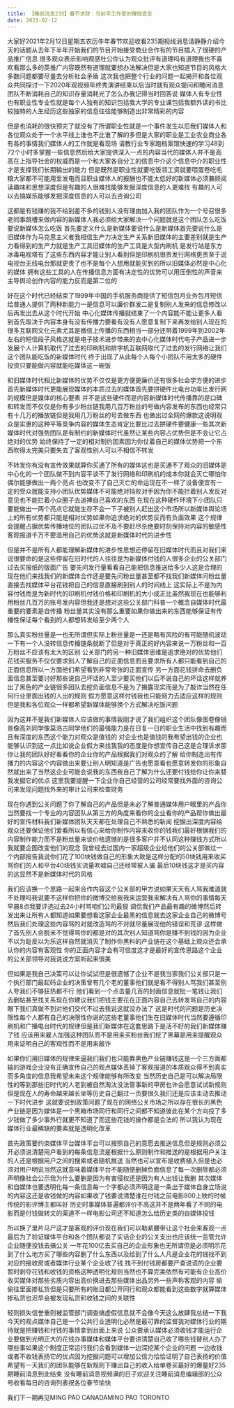 ```yaml
---
title: 【睡前消息235】春节求财：马前卒工作室的赚钱宣言
date: 2021-02-12
---
```


大家好2021年2月12日星期五农历牛年春节欢迎收看235期视线消息请静静介绍今天的话题从去年下半年开始我们的节目开始接受商业合作有的节目插入了很硬的产品推广信息
很多观众表示影响观感杜公你认为观众批评有道理吗有道理我也不喜欢看那么多的英推广内容既然有道理就要想办法解决但是大家也知道节目的风格大多数问题都要尽量去分析社会矛盾
这次我也把整个行业的问题一起揭开和各位观众共同探讨一下2020年观视频年终秀演讲结束以后当时就有观众提问和睡闲消息团队不断消耗自己的知识存量消耗光了怎么办我记得当时回答说
媒体人有专业性也有职业性专业性就是每个人独有的知识包括我大学的专业课包括我额外读的书比较独特的人生经历这些独家的信息往往能够制造出非常精彩的内容

但是也消耗的很快预完了就没有了所谓职业性就是一个事件发生以后我们媒体人和各位观众处于一个水平线上谁也不比谁了解的多但是大家的职业是工业农业商业各有各的事情我们媒体人的工作就是看现场
请教行业专家跑档案馆快速的学习48到72个小时多掌握一些信息然后给大家提供深入一点的内容当代的媒体人并不是高高在上指导社会的权威而是一个和大家各自分工的信息中介这个信息中介的职业性才是支撑我们长期输出的能力
但是既然是职业性就要吃饭领工资就要喂蛋卷吃毛粮大家都不可能用爱发电而且职业媒体人的报酬也不能太低好的新媒体必须兼顾阅读趣味和思想深度但是有趣的人很难找能够发掘深度信息的人更难找
有趣的人可以去搞娱乐能够发掘深度信息的人可以去咨询公司

这都是有钱赚的我不给到差不多的钱别人没有理由加入我的团队作为一个号召很多老同事跳槽来做内容的新媒体人我必须给大家解决一个问题就是这个团队怎么吃饭要说新媒体怎么吃饭
首先要定义什么是新媒体要说什么是新媒体首先要说什么是旧媒体作为马克思主义者我相信生产力决定生产关系新旧媒体的主要差别就是生产力看得到的生产力就是生产工具旧媒体的生产工具是大型内刷机
是发行站是东方冰毒电视塔有了这些东西内容才能让别人看到但是印刷机很贵发行网络更贵至于说电视台无线电台那就更贵了也不是每个人想用就能买到的所以旧媒体必然是中心化的媒体
拥有这些工具的人在传播信息方面有决定性的优势可以用压倒性的声音来主导舆论创作内容的能力反而是第二位的

好在这个时代已经结束了1999年中国的手机服务商提供了短信包月业务包月短信给普通人提供了两种新能力一是信息可以廉价群发二是复制别人发来的信息修改以后再发出去从这个时代开始
中心化媒体传播就结束了一个内容能不能让更多人看到首先取决于内容本身有没有传播力要看有没有人愿意复制下来再发给别人现在的很多互联网文化元素尤其是微信上传播的东西相当一部分还带着1999年到2002年
左右的短信段子风格这就是电子技术进步带来的去中心化媒体时代电子产品进一步发展个人计算机取代了过去的印刷机和排字机互联网取代了过去的发行网络让我们这个团队能吃饭的新媒体时代
终于出现了从此每个人每个小团队不用太多的硬件投资只要能做内容就能吃媒体这一碗饭

和旧媒体时代相比新媒体的优势不仅仅是更方便更廉价还有很多社会学方便的进步首先新媒体时代更能展现媒体的本质过去的媒体首先要拼硬件比电台功率比发行网的规模但是媒体的核心要素
并不是这些硬件而是内容新媒体时代传播靠的是口碑和转发而不仅仅是你有多少粉丝链我用几百万粉丝的号做内容发布的东西也经常只有十几万的播放链但是我用几万粉丝的号去做东西
也做出过全网的爆款这说明观众是实惠的这种平等竞争内容的媒体生态肯定比要比过去拼硬件要健康一些其次新媒体时代对强势团队是有制约的新媒体时代虽然让某些内容占优势但是不会让它占绝对的优势
始终保持了一定的相对制约因素因为你仗着自己的媒体优势把一个东西吹得太完美只要失去了客观性别人可以不相信不转发

不转发你有没有宣传效果就算你买通了所有的媒体这也是买通不了观众的旧媒体是中心化的一个团队做不到内容平谈不了发行网络和印刷机的成本你就会灭亡哪怕你偶尔能够做出一两个亮点
也改变不了自己灭亡的命运现在不一样了设备便宜有一定的受众就能支持小团队优势媒体不可能绝对挡败对手因为你不能拦着别人发反对意见也不能拦着小众圈子去追捧自己喜欢的东西
在现在这种硬件环境下小团队只要能做出一两个亮点它就能生存不会一下子被别人赶出这个市场所以新媒体舆论场上的所有优势都只能是相对优势如果你追求绝对的优势反而有负面效果
这个规律会提醒占据优势传播地位的团队过优不及不要赶尽杀绝要时刻保持对内容的敏感性客观报道千万不要滥用自己的优势这就是新媒体时代的进步性

但是并不是所有人都能理解新媒体的进步性思想还停留在旧媒体时代而且对我们来说很要命的是这些停留在旧时代的人往往是为新媒体付钱的人很多企业的公关部门过去买报纸的版面广告
要先问发行量看看自己能把信息推送给多少人这是合理的现在他们来找我们的新媒体合作还是要先问粉丝量甚至都不找我们新媒体问粉丝量直接去找媒体平台花钱把自己的信息直接刷到别人的时间线上
这实际上不是为内容付钱而是为新时代的印刷机付钱价格和印刷机的大小成正比虽然我现在也能够利用粉丝几百万的账号发内容但我还是想对这些公关部门科普一个概念自媒体时代最重要的要素是自传播
粉丝量其实没有那么重要如果你做出来的东西能够保证有传播性保证每个看到的人都想转发给至少两个人

那么真实粉丝量是一也无所谓但实际上粉丝量是一还是略有风险的有可能随机波动一下有一个人没转信息传播链条就断了但是对于真正的好内容来说一万粉丝和一百万粉丝不应该有太大的区别
公关部门的另一种旧媒体思维是追求绝对的优势他们花钱买服务不仅仅要求别人了解自己的正面信息而且要求所有人都只能看到自己的正面信息所以一方面他们希望看到非常夸张的正面宣传
另一方面花钱拼命去删负面信息甚至要讨好那些说自己坏话的人至少要买他们以后不说自己的坏话这样就养出了黑色的产业链很多团队去挖负面信息不是为了揭露现实而是为了敲诈当然在任何行业里面出钱的人出的规则
假方愿意这样付钱我也只能努力去适应这样的规则但是我和各位观众一样都希望新媒体能够换个方式解决吃饭问题

因为这并不是我们新媒体人应该做的事情我刚才说了我们组织这个团队像蛋卷像镜景像高刘同学像莫浩古同学他们的最强能力是在日复一日的职业生活中找到有趣而且有深度的东西这个能力对观众是值钱的
对企业也是值钱的我希望出钱的企业也能够认识到这一点比如说企业假方来找我我的态度是你想宣传自己这是合理诉求那你让我的团队好好看看你的企业你的产品根据我们对观众的了解
给你制造出有传播力的内容这个内容做出来要让别人明知道是广告也愿意看也愿意转发你的形象自然就出来了当然这企业可能会说我的东西我自己了解为什么还要付钱给你让你来替我发掘它的优点
这里我要提醒一下企业你自己经营的公司经常要找外面的咨询公司来发现问题找外来的审计公司来检查财务

现在你遇到公关问题了你了解自己的产品但是未必了解普通媒体用户眼里的产品你当然要找一个专业的内容团队从第三方的角度来看你的企业看你的产品帮你做出最好的宣传材料我们新媒体团队天天都在处理自己不熟悉的新闻
挖掘出深度内容给观众还要保证他们爱看所以有信心来给你制作内容来收你的钱我们最好根据我们的内容制作能力而不是粉丝量来谈价格遗憾的是很多客户并不认同这种赚钱方式所以我就要企图改变他们的观念
我曾经去过国内一家超级企业给他们的公关部做过一个内部报告我说你们花了100块钱做自己的形象大致是这样分配的50块钱用来收买骂你们的人和平台40块钱买流量吹嘘自己还经常被人骗
最后10块钱这才是买内容的这显然不是新媒体时代的风格

我们应该换一个思路一起来合作内容这个公关部的甲方说如果天天有人骂我难道就不处理吗我说要不这样你把你的微博交给我我来运营我来解决有人骂你的事情每天早晨8点我要评选过去24小时骂咱们公司最狠
调侃我们产品最有趣的微博然后转发出来让所有人都知道如果要想看这家企业最黑的信息就去这家企业自己的微博号然后我们处理这些内容骂的对就改造骂的不对就尽量展现他的错误和荒谬
这样做了首先别人会脱米不觉得骂你的都是对的其次别人知道骂你是赚不到钱的因为企业不以为耻反以为乐这样自然就消灭了制作你黑料的产业链在这个基础上观众还会承认你的内容有客观性
你的正面内容才会有可信度这才是最好的宣传思路这个企业的公关部领导对我说说方案听起来很美

但如果是我自己决策可以让你试试但是很遗憾了企业不是我当家我们公关部只是一个执行部门最起码企业的决策曾有几个老的董事他们就是看不得别人骂我们甚至别人夸我们不够狂热都不行
他们看到一个点击量几百的封面信息就批一笔钱让我们去删帖甚至找关系现在你建议我们把钱主要花在正面内容自己去转发骂自己的内容眼下我们真做不到对他们交代不过去我说这就没办法了
这是时代的问题是历史决限性每个人都有自己的决限性你说的这些老董事他们生在旧媒体时代当然要遵循印刷机和广播电台时代的规律但是我们新媒体在这套思路下是活不好的我们新媒体赚了钱
应该用来雇人加强这种团队而不是用来买粉丝我们挖了黑幕是用来提醒观众用来证明自己的客观性而不是用来敲诈

如果你们用旧媒体的规律来逼我们我们也只能靠黑色产业链赚钱这是一个三方面都输的游戏企业没有正确宣传自己的观点媒体丢掉了客观报道的本质观众得不到真实而多角度的信息我希望未来这个规律能够有所改变
当然历史自己是可以解决局限性的等到那些旧时代的人老到被自然淘汰没法管事新的甲房也许会愿意试试新规则但是现在人的寿命越来越长坐等历史自己翻过一页要很久我们还是应该主动去推动一下时代进步
这就要说到政策问题了现在的网络公关市场之所以存在很长的黑色产业链是因为媒体是一个黑箱市场同行和同行之间都不知道彼此在某个方向投了多少钱做了多少事外行就更不知道了而这些花钱的操作都是合法的
所以我认为现在媒体行业最稀缺的要素就是透明化改革

首先政策要约束媒体平台媒体平台可以按照自己的意愿去推送信息但是规则必须公开必须说清楚用户看到的每条信息流是根据什么原则制作和推送的是根据用户关注的人还是根据用户之间的搜索或者随机推送
当然也可以宣布是收费植入但是也必须对用户明说当然这就意味着媒体平台不能随便删掉负面信息了每一次删除都必须声明像社会公示我为什么要删是因为有害侵权还是因为有人出钱让我删
其次媒体和自媒体也要透明化每一条信息每一个字都必须声明这是一条出于媒体自身立场说的内容这还是收钱做的内容如果收了钱要说清楚谁在付钱之前电影800上映的时候传统的影评博主都叫好
历史时事媒体普遍都评价不高这并不是两年看了不同的电影而是付钱做转文的渠道不一样电影公司还不知道怎么给历史类的自媒体投钱

所以换了里片马尸这才是客观的评价现在我们可以勒紧腰带让这个社会来客观一点最后为了验证媒体平台和各个团队都说了实话企业的公关支出也应该统一监管允许企业随便投钱去搞公关
一年花100亿去买自己的企业形象也无所谓但是必须明示花到了什么地方买了哪些内容删了什么东西以及给到了什么人凡是企业花的钱找不到对应的接收房或者媒体行业某个企业收了钱
找不到付钱房都要严查说谎的企业要暂时剥夺花钱和收钱的资格这种透明化规则当然也不算完美依然有可能有企业高价收买媒体对那些劣质内容出高价换进去那些媒体出品另外一些声称客观的内容
偷偷往里面掺私货但是只要所有的账目都公开同行和观众都能看到这些数字就算媒体掺私货也迟早会被发现私货和收钱之间的关联性

轻则损失信誉重则被监管部门调查搞虚假信息就不会像今天这么放肆我总结一下我今天的观点媒体自己是一个公共行业透明化必然是最可靠的监督我对媒体行业的期待就是把赚钱和付钱的事情拿到台面上来说
公众要承认媒体必须收钱才能运行企业要做到光明正大的花钱办事媒体和媒体平台要讲清楚自己收了哪些钱替别人办了哪些事如果这个制度正常运行我们会看到媒体一边深挖某个企业的问题
一边收钱或者不收钱表扬它的优点因为挖掘问题可以增加公信力恰恰证明了自己表扬的价值希望有一天我们的团队能够在新规则下赚出自己的收入给单卷买最好的爆量好235期睡前消息到此结束
没有睡前消息视频满的日子欢迎关注睡前消息编辑部的公众号收看每日的咨询列表祝各位春节愉快

我们下一期再见MING PAO CANADAMING PAO TORONTO